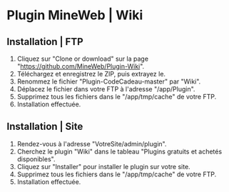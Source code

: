 # Plugin MineWeb | Wiki

## Installation | FTP

1. Cliquez sur "Clone or download" sur la page "https://github.com/MineWeb/Plugin-Wiki".
2. Téléchargez et enregistrez le ZIP, puis extrayez le.
3. Renommez le fichier "Plugin-CodeCadeau-master" par "Wiki".
4. Déplacez le fichier dans votre FTP à l'adresse "/app/Plugin".
5. Supprimez tous les fichiers dans le "/app/tmp/cache" de votre FTP.
6. Installation effectuée.

## Installation | Site

1. Rendez-vous à l'adresse "VotreSite/admin/plugin".
2. Cherchez le plugin "Wiki" dans le tableau "Plugins gratuits et achetés disponibles".
3. Cliquez sur "Installer" pour installer le plugin sur votre site.
4. Supprimez tous les fichiers dans le "/app/tmp/cache" de votre FTP.
5. Installation effectuée.
